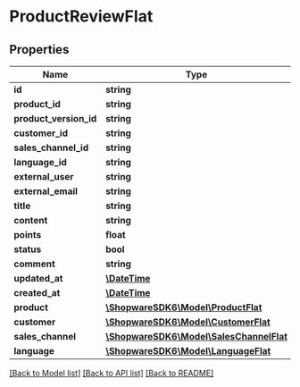 # ProductReviewFlat

## Properties
Name | Type | Description | Notes
------------ | ------------- | ------------- | -------------
**id** | **string** |  | [optional] 
**product_id** | **string** |  | 
**product_version_id** | **string** |  | [optional] 
**customer_id** | **string** |  | 
**sales_channel_id** | **string** |  | 
**language_id** | **string** |  | 
**external_user** | **string** |  | [optional] 
**external_email** | **string** |  | [optional] 
**title** | **string** |  | 
**content** | **string** |  | 
**points** | **float** |  | [optional] 
**status** | **bool** |  | [optional] 
**comment** | **string** |  | [optional] 
**updated_at** | [**\DateTime**](\DateTime.md) |  | 
**created_at** | [**\DateTime**](\DateTime.md) |  | 
**product** | [**\ShopwareSDK6\Model\ProductFlat**](ProductFlat.md) |  | [optional] 
**customer** | [**\ShopwareSDK6\Model\CustomerFlat**](CustomerFlat.md) |  | [optional] 
**sales_channel** | [**\ShopwareSDK6\Model\SalesChannelFlat**](SalesChannelFlat.md) |  | [optional] 
**language** | [**\ShopwareSDK6\Model\LanguageFlat**](LanguageFlat.md) |  | [optional] 

[[Back to Model list]](../../README.md#documentation-for-models) [[Back to API list]](../../README.md#documentation-for-api-endpoints) [[Back to README]](../../README.md)

